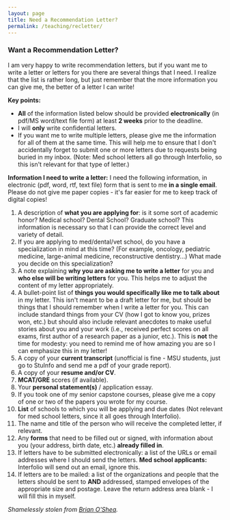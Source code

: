 ```yaml
---
layout: page
title: Need a Recommendation Letter?
permalink: /teaching/recletter/
---
```


### Want a Recommendation Letter?

I am very happy to write recommendation letters, but if you want me to
write a letter or letters for you there are several things that I need.
I realize that the list is rather long, but just remember that the more
information you can give me, the better of a letter I can write!

**Key points:**
-   **All** of the information listed below should be provided
    **electronically** (in pdf/MS word/text file form) at least **2
    weeks** prior to the deadline.
-   I will **only** write confidential letters.
-   If you want me to write multiple letters, please give me the
    information for all of them at the same time. This will help me to
    ensure that I don't accidentally forget to submit one or more
    letters due to requests being buried in my inbox. (Note: Med school
    letters all go through Interfolio, so this isn't relevant for that
    type of letter.)

**Information I need to write a letter:**
I need the following information, in electronic (pdf, word, rtf, text
file) form that is sent to me **in a single email**. Please do not give
me paper copies - it's far easier for me to keep track of digital
copies!

1.  A description of **what you are applying for**: is it some sort of
    academic honor? Medical school? Dental School? Graduate school? This
    information is necessary so that I can provide the correct level and
    variety of detail.
2.  If you are applying to med/dental/vet school, do you have a
    specialization in mind at this time? (For example, oncology,
    pediatric medicine, large-animal medicine,
    reconstructive dentistry...) What made you decide on this
    specialization?
3.  A note explaining **why you are asking me to write a letter** for
    you and **who else will be writing letters** for you. This helps me
    to adjust the content of my letter appropriately.
4.  A bullet-point list of **things you would specifically like me to
    talk about** in my letter. This isn't meant to be a draft letter for
    me, but should be things that I should remember when I write a
    letter for you. This can include standard things from your CV (how I
    got to know you, prizes won, etc.) but should also include relevant
    anecdotes to make useful stories about you and your work (i.e.,
    received perfect scores on all exams, first author of a research
    paper as a junior, etc.). This is **not** the time for modesty: you
    need to remind me of how amazing you are so I can emphasize this in
    my letter!
5.  A copy of your **current transcript** (unofficial is fine - MSU
    students, just go to StuInfo and send me a pdf of your
    grade report).
6.  A copy of your **resume and/or CV**.
7.  **MCAT/GRE** scores (if available).
8.  Your **personal statement(s)** / application essay.
9.  If you took one of my senior capstone courses, please give me a copy
    of one or two of the papers you wrote for my course.
10. **List** of schools to which you will be applying and due dates (Not
    relevant for med school letters, since it all goes
    through Interfolio).
11. The name and title of the person who will receive the completed
    letter, if relevant.
12. Any **forms** that need to be filled out or signed, with information
    about you (your address, birth date, etc.) **already filled in**.
13. If letters have to be submitted electronically: a list of the URLs
    or email addresses where I should send the letters. **Med school
    applicants:** Interfolio will send out an email, ignore this.
14. If letters are to be mailed: a list of the organizations and people
    that the letters should be sent to **AND** addressed, stamped
    envelopes of the appropriate size and postage. Leave the return
    address area blank - I will fill this in myself.

*Shamelessly stolen from [Brian
O'Shea](http://www.pa.msu.edu/~osheabr).*
